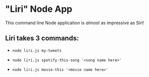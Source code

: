 # "Liri" Node App

This command line Node application is *almost* as impressive as Siri!

## Liri takes 3 commands:

* `node liri.js my-tweets`

* `node liri.js spotify-this-song '<song name here>'`

* `node liri.js movie-this '<movie name here>'`


